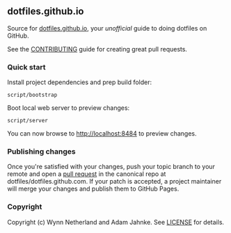 ## dotfiles.github.io

Source for [dotfiles.github.io][], your _unofficial_ guide to doing dotfiles on
GitHub.

See the [CONTRIBUTING][contributing] guide for creating great pull requests.

### Quick start

Install project dependencies and prep build folder:

    script/bootstrap

Boot local web server to preview changes:

    script/server

You can now browse to [http://localhost:8484][local] to preview changes.

### Publishing changes

Once you're satisfied with your changes, push your topic branch to your remote
and open a [pull request][pr] in the canonical repo
at dotfiles/dotfiles.github.com. If your patch is accepted, a project
maintainer will merge your changes and publish them to GitHub Pages.

### Copyright

Copyright (c) Wynn Netherland and Adam Jahnke. See [LICENSE][] for details.

[dotfiles.github.io]: http://dotfiles.github.io
[local]: http://localhost:8484
[pr]: http://help.github.com/send-pull-requests/
[contributing]: https://github.com/dotfiles/dotfiles.github.com/blob/source/CONTRIBUTING.md
[license]: LICENSE.md
